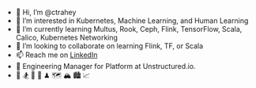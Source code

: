 - 👋 Hi, I’m @ctrahey
- 👀 I’m interested in Kubernetes, Machine Learning, and Human Learning 
- 🌱 I’m currently learning Multus, Rook, Ceph, Flink, TensorFlow, Scala, Calico, Kubernetes Networking
- 💞️ I’m looking to collaborate on learning Flink, TF, or Scala
- 📫 Reach me on [LinkedIn](https://www.linkedin.com/in/christrahey/)
- 🏢 Engineering Manager for Platform at Unstructured.io.
- 🏒 🏂 🚴 🥁 ♟ 🗺 🏔 🏙 📈 

